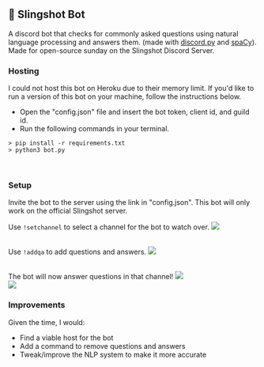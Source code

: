 ## 🚀 Slingshot Bot
A discord bot that checks for commonly asked questions using natural language processing and answers them. (made with [discord.py](https://discordpy.readthedocs.io/en/stable/api.html#) and [spaCy](https://spacy.io/)). Made for open-source sunday on the Slingshot Discord Server.

### Hosting
I could not host this bot on Heroku due to their memory limit. If you'd like to run a version of this bot on your machine, follow the instructions below.
<br>
- Open the "config.json" file and insert the bot token, client id, and guild id.
- Run the following commands in your terminal.
```
> pip install -r requirements.txt 
> python3 bot.py
```
<br>

### Setup
Invite the bot to the server using the link in "config.json". This bot will only work on the official Slingshot server.
<br>

Use `!setchannel` to select a channel for the bot to watch over.
<img src="https://i.imgur.com/OpgTkLy.png"><br>
<br>

Use `!addqa` to add questions and answers.
<img src="https://i.imgur.com/J3D370B.png"><br>
<br>

The bot will now answer questions in that channel!
<img src="https://i.imgur.com/lvbqM12.png"><br>
<img src="https://i.imgur.com/OcK7rxX.png"><br>

### Improvements
Given the time, I would:
- Find a viable host for the bot
- Add a command to remove questions and answers
- Tweak/improve the NLP system to make it more accurate

